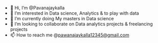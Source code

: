 - 👋 Hi, I’m @Pavanajaykalla
- 👀 I’m interested in Data science, Analytics & to play with data
- 🌱 I’m currently doing My masters in Data science 
- 💞️ I’m looking to collaborate on Data analytics projects & freelancing projects
- 📫 How to reach me @pawanajaykalla12345@gmail.com

<!---
Pavanajaykalla/Pavanajaykalla is a ✨ special ✨ repository because its `README.md` (this file) appears on your GitHub profile.
You can click the Preview link to take a look at your changes.
--->
